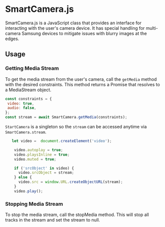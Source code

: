 # SmartCamera.js

SmartCamera.js is a JavaScript class that provides an interface for interacting with the user's camera device. It has special handling for multi-camera Samsung devices to mitigate issues with blurry images at the edges.

## Usage

### Getting Media Stream

To get the media stream from the user's camera, call the `getMedia` method with the desired constraints. This method returns a Promise that resolves to a MediaStream object.

```javascript
const constraints = {
 video: true,
 audio: false,
};
const stream = await SmartCamera.getMedia(constraints);
```

`StartCamera` is a singleton so the `stream` can be accessed anytime via `SmartCamera.stream`.

```javascript
   let video =  document.createElement('video');

    video.autoplay = true;
    video.playsInline = true;
    video.muted = true;

    if ('srcObject' in video) {
      video.srcObject = stream;
    } else {
      video.src = window.URL.createObjectURL(stream);
    }
    video.play();
```

### Stopping Media Stream

To stop the media stream, call the stopMedia method. This will stop all tracks in the stream and set the stream to null.
